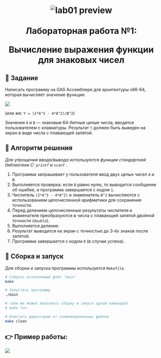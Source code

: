 <h1 align="center">
  <img src="https://i.imgur.com/ezCG4Of.jpeg" align="top" alt="lab01 preview">
  <br><br>
  Лабораторная работа №1:
  
  Вычисление выражения функции для знаковых чисел
</h1>

## 🎯 Задание
Написать программу на GAS Ассемблере для архитектуры x86-64, которая вычисляет значение функции:

<img src="https://i.imgur.com/Re493pN.png">

(или же: `Y = (2*A^3 - 4*A^2)/B^2`)

Значения `A` и `B` — знаковые 64-битные целые числа, вводятся пользователем с клавиатуры. Результат `Y` должен быть выведен на экран в виде числа с плавающей запятой.

## 📝 Алгоритм решения
<i> Для упрощения ввода/вывода используются функции стандартной библиотеки C: `printf` и `scanf` </i>.

1.  Программа запрашивает у пользователя ввод двух целых чисел `A` и `B`.
2.  Выполняется проверка: если `B` равно нулю, то выводится сообщение об ошибке, и программа завершается с кодом `1`.
3.  Числитель `(2*A^3 - 4*A^2)` и знаменатель `B^2` вычисляются с использованием целочисленной арифметики для сохранения точности.
4.  Перед делением целочисленные результаты числителя и знаменателя преобразуются в числа с плавающей запятой двойной точности (`double`).
5.  Выполняется деление.
6.  Результат выводится на экран с точностью до 3-ёх знаков после запятой.
7.  Программа завершается с кодом `0` (в случае успеха).

## 🚀 Сборка и запуск
Для сборки и запуска программы используется `Makefile`.

```bash
# Собрать исполняемый файл 'main'
make

# Запустить программу
./main

# (или же можно выполнить сборку и запуск одной командой)
# make run

# Очистить директорию от скомпилированных файлов
make clean
```

## 👉 Пример работы:

<img src="https://i.imgur.com/1QlWXNN.png">


